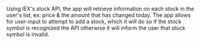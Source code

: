Using IEX's stock API, the app will retrieve information on each stock in the user's list, ex: price & the amount that has changed today. The app allows for user-input to attempt to add a stock, which it will do so if the stock symbol is recognized the API otherwise it will inform the user that stock symbol is invalid.

